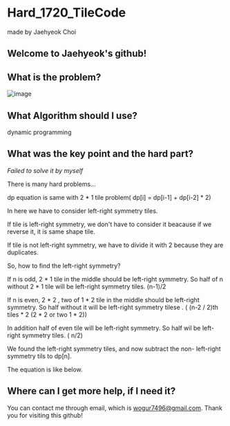 # Hard_1720_TileCode

made by Jaehyeok Choi

## Welcome to Jaehyeok's github!

## What is the problem?

![image](https://github.com/Choi-JaeHyeok-21500749/Hard_1720_TileCode/blob/main/1720_pro.PNG)

## What Algorithm should I use?

dynamic programming

## What was the key point and the hard part?

*Failed to solve it by myself*

There is many hard problems...

dp equation is same with 2 * 1 tile problem( dp[i] = dp[i-1] + dp[i-2] * 2)

In here we have to consider left-right symmetry tiles. 

If tile is left-right symmetry, we don't have to consider it beacause if we reverse it, it is same shape tile.

If tile is not left-right symmetry, we have to divide it with 2 because they are duplicates.

So, how to find the left-right symmetry?

If n is odd, 2 * 1 tile in the middle should be left-right symmetry. So half of n without 2 * 1 tile will be left-right symmetry tiles. (n-1)/2

If n is even, 2 * 2 , two of 1 * 2 tile in the middle should be left-right symmetry. So half without it will be left-right symmetry tilese . ( (n-2 / 2)th tiles * 2 (2 * 2 or two 1 * 2))

In addition half of even tile will be left-right symmetry. So half wil be left-right symmetry tiles. ( n/2)

We found the left-right symmetry tiles, and now subtract the non- left-right symmetry tils to dp[n].

The equation is like below.



## Where can I get more help, if I need it?

You can contact me through email, which is wogur7496@gmail.com.
Thank you for visiting this github!
